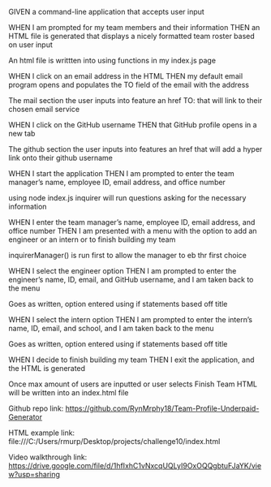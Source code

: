 GIVEN a command-line application that accepts user input

WHEN I am prompted for my team members and their information
THEN an HTML file is generated that displays a nicely formatted team roster based on user input

An html file is writtten into using functions in my index.js page

WHEN I click on an email address in the HTML
THEN my default email program opens and populates the TO field of the email with the address

The mail section the user inputs into feature an href TO: that will link to their chosen email service

WHEN I click on the GitHub username
THEN that GitHub profile opens in a new tab

The github section the user inputs into features an href that will add a hyper link onto their github username

WHEN I start the application
THEN I am prompted to enter the team manager’s name, employee ID, email address, and office number

using node index.js inquirer will run questions asking for the necessary information

WHEN I enter the team manager’s name, employee ID, email address, and office number
THEN I am presented with a menu with the option to add an engineer or an intern or to finish building my team

inquirerManager() is run first to allow the manager to eb thr first choice

WHEN I select the engineer option
THEN I am prompted to enter the engineer’s name, ID, email, and GitHub username, and I am taken back to the menu

Goes as written, option entered using if statements based off title

WHEN I select the intern option
THEN I am prompted to enter the intern’s name, ID, email, and school, and I am taken back to the menu

Goes as written, option entered using if statements based off title

WHEN I decide to finish building my team
THEN I exit the application, and the HTML is generated

Once max amount of users are inputted or user selects Finish Team HTML will be written into an index.html file


Github repo link: https://github.com/RynMrphy18/Team-Profile-Underpaid-Generator

HTML example link: file:///C:/Users/rmurp/Desktop/projects/challenge10/index.html

Video walkthrough link: https://drive.google.com/file/d/1hfIxhC1vNxcqUQLyI9OxOQQgbtuFJaYK/view?usp=sharing
